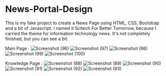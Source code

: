 # News-Portal-Design
This is my fake project to create a News Page using HTML, CSS, Bootstrap and a bit of Javascript. I named it Scitech For Better Tomorrow, because I carried the theme for information technology news.
It's not completely finished, but you can see a bit.

Main Page :
![Screenshot (96)](https://user-images.githubusercontent.com/77670162/229346557-69310701-6964-4169-b160-5044ffcfdead.png)
![Screenshot (97)](https://user-images.githubusercontent.com/77670162/229346560-5f644412-1712-47e2-a48e-f630d2fabe2b.png)
![Screenshot (98)](https://user-images.githubusercontent.com/77670162/229346562-5faa0e62-2214-437b-ad88-9ecbf09a94a7.png)
![Screenshot (99)](https://user-images.githubusercontent.com/77670162/229346563-2056acbe-142e-42ec-9378-cad106863f5a.png)
![Screenshot (100)](https://user-images.githubusercontent.com/77670162/229346564-5e3b4a78-98cf-40b4-9e61-8d619e77309d.png)


Knowledge Page :
![Screenshot (88)](https://user-images.githubusercontent.com/77670162/229346583-07713ab8-36a1-4e11-9a81-256341979099.png)
![Screenshot (89)](https://user-images.githubusercontent.com/77670162/229346586-377a9aaa-77e1-4713-8e3f-4b8123b3f99d.png)
![Screenshot (90)](https://user-images.githubusercontent.com/77670162/229346587-09963380-5901-4ecf-9365-e3a593c39c3b.png)
![Screenshot (91)](https://user-images.githubusercontent.com/77670162/229346589-c96bedd0-2d53-4dcc-b0a4-e5cdfe4de7be.png)
![Screenshot (92)](https://user-images.githubusercontent.com/77670162/229346591-8db02c05-5398-4cba-bae5-f02d05d2d26c.png)
![Screenshot (93)](https://user-images.githubusercontent.com/77670162/229346593-76ef48b9-d8a5-4586-990a-02e65c3f7234.png)
